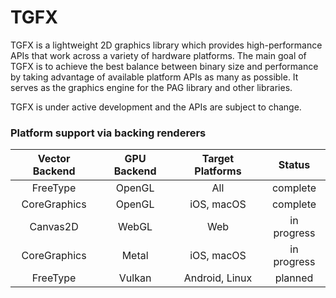 # TGFX

TGFX is a lightweight 2D graphics library which provides high-performance APIs that work across a
variety of hardware platforms. The main goal of TGFX is to achieve the best balance between binary 
size and performance by taking advantage of available platform APIs as many as possible. It serves
as the graphics engine for the PAG library and other libraries.

TGFX is under active development and the APIs are subject to change.

### Platform support via backing renderers

| Vector Backend |  GPU Backend   |      Target Platforms        |    Status     |
|:--------------:|:--------------:|:----------------------------:|:-------------:|
|    FreeType    |  OpenGL        |  All                         |   complete    |
|  CoreGraphics  |  OpenGL        |  iOS, macOS                  |   complete    |
|    Canvas2D    |  WebGL         |  Web                         |  in progress  |
|  CoreGraphics  |  Metal         |  iOS, macOS                  |  in progress  |
|    FreeType    |  Vulkan        |  Android, Linux              |    planned    |

